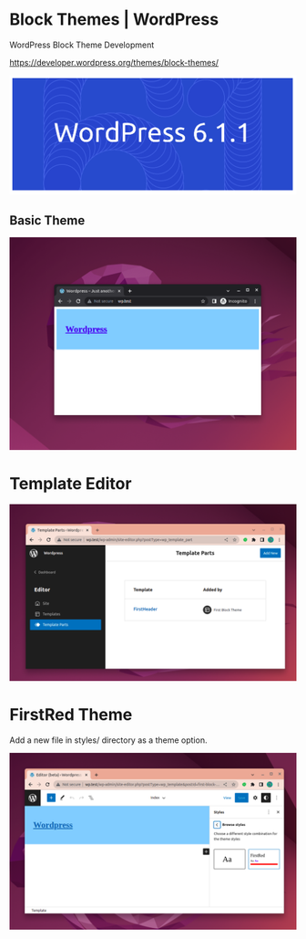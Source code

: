 # Block Themes | WordPress

WordPress Block Theme Development

https://developer.wordpress.org/themes/block-themes/

![](readme/6.1.1.png)

## Basic Theme

![](readme/basic.png)

# Template Editor

![](readme/template-editor.png)

# FirstRed Theme

Add a new file in styles/ directory as a theme option.

![](readme/firstred.png)